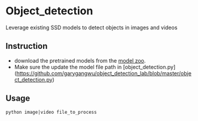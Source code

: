 # Object_detection

Leverage existing SSD models to detect objects in images and videos

## Instruction

* download the pretrained models from the [model zoo](https://github.com/tensorflow/models/blob/master/research/object_detection/g3doc/detection_model_zoo.md).
* Make sure the update the model file path in [object_detection.py] (https://github.com/garygangwu/object_detection_lab/blob/master/object_detection.py)

## Usage

`python image|video file_to_process`
